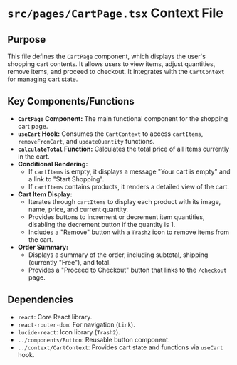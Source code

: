 # `src/pages/CartPage.tsx` Context File

## Purpose
This file defines the `CartPage` component, which displays the user's shopping cart contents. It allows users to view items, adjust quantities, remove items, and proceed to checkout. It integrates with the `CartContext` for managing cart state.

## Key Components/Functions
- **`CartPage` Component:** The main functional component for the shopping cart page.
- **`useCart` Hook:** Consumes the `CartContext` to access `cartItems`, `removeFromCart`, and `updateQuantity` functions.
- **`calculateTotal` Function:** Calculates the total price of all items currently in the cart.
- **Conditional Rendering:**
    - If `cartItems` is empty, it displays a message "Your cart is empty" and a link to "Start Shopping".
    - If `cartItems` contains products, it renders a detailed view of the cart.
- **Cart Item Display:**
    - Iterates through `cartItems` to display each product with its image, name, price, and current quantity.
    - Provides buttons to increment or decrement item quantities, disabling the decrement button if the quantity is 1.
    - Includes a "Remove" button with a `Trash2` icon to remove items from the cart.
- **Order Summary:**
    - Displays a summary of the order, including subtotal, shipping (currently "Free"), and total.
    - Provides a "Proceed to Checkout" button that links to the `/checkout` page.

## Dependencies
- `react`: Core React library.
- `react-router-dom`: For navigation (`Link`).
- `lucide-react`: Icon library (`Trash2`).
- `../components/Button`: Reusable button component.
- `../context/CartContext`: Provides cart state and functions via `useCart` hook.
